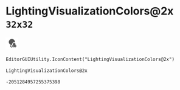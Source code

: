 # LightingVisualizationColors@2x `32x32`
<img src="/img/LightingVisualizationColors@2x.png" width=32 height=32>

``` CSharp
EditorGUIUtility.IconContent("LightingVisualizationColors@2x")
```
```
LightingVisualizationColors@2x
```
```
-2051284957255375398
```
